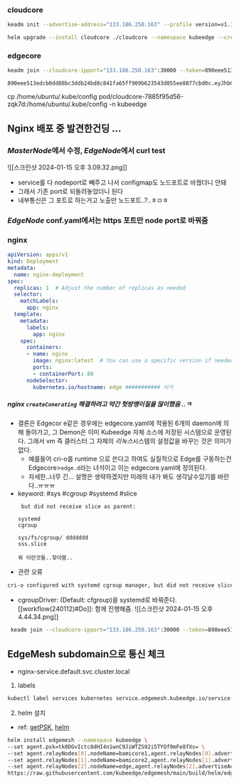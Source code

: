  
### cloudcore
```bash
keadm init --advertise-address="133.186.250.163" --profile version=v1.15.1 --kube-config=/root/.kube/config 
```

```bash
helm upgrade --install cloudcore ./cloudcore --namespace kubeedge --create-namespace -f ./cloudcore/values.yaml --set cloudCore.service.type="NodePort" cloudCore.modules.cloudHub.advertiseAddress[0]=133.186.250.163 
```

### edgecore
```bash
keadm join --cloudcore-ipport="133.186.250.163":30000 --token=890eee513edcb0dd88bc3ddb24bd8c841fa65ff909b623543d055ee8877cbd0c.eyJhbGciOiJIUzI1NiIsInR5cCI6IkpXVCJ9.eyJleHAiOjE3MDUzODUzNjF9.7L3m3rGt_mno2Vgunuuln_gchk4aq4FGvqrTTMLuQsY --kubeedge-version=v1.15.1 --remote-runtime-endpoint=unix:///var/run/crio/crio.sock
```

```
890eee513edcb0dd88bc3ddb24bd8c841fa65ff909b623543d055ee8877cbd0c.eyJhbGciOiJIUzI1NiIsInR5cCI6IkpXVCJ9.eyJleHAiOjE3MDUzNzA5MzF9.sAuCNGodLvijTW4Wj0btwUwN6Bm58xRYI7rH7P_HQw8
```


cp /home/ubuntu/.kube/config pod/cloudcore-7885f95d56-zqk7d:/home/ubuntu/.kube/config -n kubeedge

## Nginx 배포 중 발견한건딩 ... 
### *MasterNode*에서 수정, *EdgeNode*에서 curl test
![[스크린샷 2024-01-15 오후 3.09.32.png]]
- service를 다 nodeport로 빼주고 나서 configmap도 노드포트로 바꿨더니 안돼
- 그래서 기존 port로 되돌려놓았더니 된다
- 내부통신은 그 포트로 하는거고 노출만 노드포트..?..ㅎㅁㅎ
### *EdgeNode* conf.yaml에서는 https 포트만  node port로 바꿔줌 


### nginx
```yaml
apiVersion: apps/v1
kind: Deployment
metadata:
  name: nginx-deployment
spec:
  replicas: 1  # Adjust the number of replicas as needed
  selector:
    matchLabels:
      app: nginx
  template:
    metadata:
      labels:
        app: nginx
    spec:
      containers:
      - name: nginx
        image: nginx:latest  # You can use a specific version if needed
        ports:
        - containerPort: 80
      nodeSelector:
        kubernetes.io/hostname: edge ########### 이거 
```
##### nginx `createConerating` 해결하려고 약간 헛방맹이질을 많이했음 ..ㅋ
- 결론은 Edgecor e같은 경우에는 edgecore.yaml에 적용된 6개의 daemon에 의해 돌아가고, 그 Demon은 이미 Kubeedge 자체 소스에 저장된 시스템으로 운영된다. 그래서 vm 즉 클러스터 그 자체의 *리눅스*시스템의 설정값을 바꾸는 것은 의미가 없다. 
    - 예를들어 cri-o를 runtime 으로 쓴다고 하여도 실질적으로 Edge를 구동하는건 Edgecore>`edge.d`라는 녀석이고 이는 edgecore.yaml에 정의된다.
    - 자세한..너무 긴... 설명은 생략하겠지만 미래의 내가 봐도 생각날수있기를 바란다..ㅠㅠㅠ
- keyword: #sys #cgroup #systemd #slice 
    ```
     but did not receive slice as parent:
    
    systemd 
    cgroup
    
    sys/fs/cgroup/ ddddddd
    sss.slice
    
    뭐 이런것들..찾아봄..
    ```
- 관련 오류
```bash
cri-o configured with systemd cgroup manager, but did not receive slice as parent: /kubepods/besteffort/pod028cf827-6d8f-4497-b07f-58d64354cba1" pod="default/nginx-deployment-67884b469c-m48bh"
```

- cgroupDriver: (Default: cfgroup)을 systemd로 바꿔준다.
    [[workflow(240112)#Do]]: 함께 진행해줌.
![[스크린샷 2024-01-15 오후 4.44.34.png]]
```bash
 keadm join --cloudcore-ipport="133.186.250.163":30000 --token=890eee513edcb0dd88bc3ddb24bd8c841fa65ff909b623543d055ee8877cbd0c.eyJhbGciOiJIUzI1NiIsInR5cCI6IkpXVCJ9.eyJleHAiOjE3MDUzODUzNjF9.7L3m3rGt_mno2Vgunuuln_gchk4aq4FGvqrTTMLuQsY --kubeedge-version=v1.15.1 --remote-runtime-endpoint=unix:///var/run/crio/crio.sock --cgroupDriver=systemd
```

## EdgeMesh subdomain으로 통신 체크
- nginx-service.default.svc.cluster.local
1. labels
```bash
kubectl label services kubernetes service.edgemesh.kubeedge.io/service-proxy-name="meshmesh"
```

2. helm 설치
- ref: [getPSK](https://edgemesh.netlify.app/guide/security.html), [helm](https://github.com/kubeedge/edgemesh/tree/main/build/helm/edgemesh)
```bash
helm install edgemesh --namespace kubeedge \
--set agent.psk=tk0DGvIctc8dHI4n1wnC9JiWTZS92i5TYOf9mFe8fXs= \
--set agent.relayNodes[0].nodeName=bamicore1,agent.relayNodes[0].advertiseAddress="{133.186.250.163}" \
--set agent.relayNodes[1].nodeName=bamicore2,agent.relayNodes[1].advertiseAddress="{172.16.11.8,133.186.222.241}" \
--set agent.relayNodes[2].nodeName=edge,agent.relayNodes[2].advertiseAddress="{172.16.11.29,133.186.217.109}" \
https://raw.githubusercontent.com/kubeedge/edgemesh/main/build/helm/edgemesh.tgz
```




